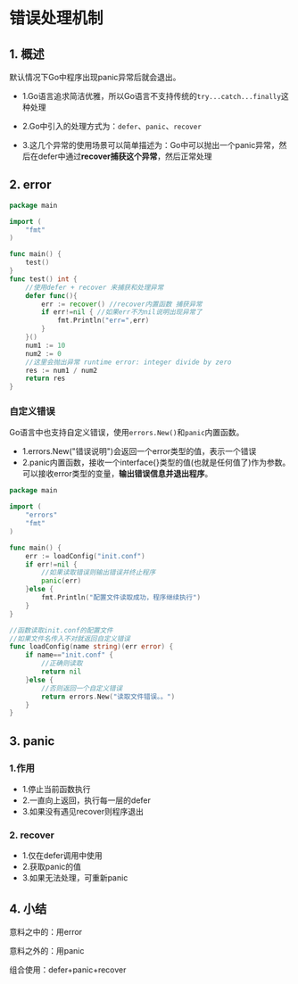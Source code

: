 # 错误处理机制

## 1. 概述

默认情况下Go中程序出现panic异常后就会退出。

* 1.Go语言追求简洁优雅，所以Go语言不支持传统的`try...catch...finally`这种处理

* 2.Go中引入的处理方式为：`defer`、`panic`、`recover`

* 3.这几个异常的使用场景可以简单描述为：Go中可以抛出一个panic异常，然后在defer中通过**recover捕获这个异常**，然后正常处理

## 2. error

```go
package main

import (
	"fmt"
)

func main() {
	test()
}
func test() int {
	//使用defer + recover 来捕获和处理异常
	defer func(){
		err := recover() //recover内置函数 捕获异常
		if err!=nil { //如果err不为nil说明出现异常了
			fmt.Println("err=",err)
		}
	}()
	num1 := 10
	num2 := 0
	//这里会抛出异常 runtime error: integer divide by zero
	res := num1 / num2
	return res
}
```

### 自定义错误

Go语言中也支持自定义错误，使用`errors.New()`和`panic`内置函数。

* 1.errors.New("错误说明")会返回一个error类型的值，表示一个错误
* 2.panic内置函数，接收一个interface{}类型的值(也就是任何值了)作为参数。可以接收error类型的变量，**输出错误信息并退出程序**。

```go
package main

import (
	"errors"
	"fmt"
)

func main() {
	err := loadConfig("init.conf")
	if err!=nil {
		//如果读取错误则输出错误并终止程序
		panic(err)
	}else {
		fmt.Println("配置文件读取成功，程序继续执行")
	}
}

//函数读取init.conf的配置文件
//如果文件名传入不对就返回自定义错误
func loadConfig(name string)(err error) {
	if name=="init.conf" {
		//正确则读取
		return nil
	}else {
		//否则返回一个自定义错误
		return errors.New("读取文件错误。。")
	}
}
```

## 3. panic

### 1.作用

* 1.停止当前函数执行
* 2.一直向上返回，执行每一层的defer
* 3.如果没有遇见recover则程序退出

### 2. recover

* 1.仅在defer调用中使用
* 2.获取panic的值
* 3.如果无法处理，可重新panic

## 4. 小结

意料之中的：用error

意料之外的：用panic

组合使用：defer+panic+recover

